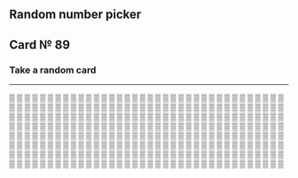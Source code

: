 ## Random number picker 

## Card № 89

### Take a random card
----
[▒](7.md) [▒](66.md) [▒](12.md) [▒](80.md) [▒](73.md) [▒](54.md) [▒](21.md) [▒](69.md) [▒](41.md) [▒](45.md) [▒](22.md) [▒](61.md) [▒](77.md) [▒](21.md) [▒](94.md) [▒](89.md) [▒](26.md) [▒](79.md) [▒](78.md) [▒](91.md) [▒](75.md) [▒](39.md) [▒](93.md) [▒](11.md) [▒](32.md) [▒](45.md) [▒](43.md) [▒](10.md) [▒](38.md) [▒](57.md) [▒](49.md) [▒](76.md) [▒](41.md) [▒](76.md) [▒](29.md) [▒](51.md) [▒](40.md) [▒](95.md) [▒](64.md) [▒](65.md) [▒](38.md) [▒](77.md) [▒](90.md) [▒](5.md) [▒](92.md) [▒](81.md) [▒](43.md) [▒](29.md) [▒](19.md) [▒](12.md) [▒](70.md) [▒](65.md) [▒](75.md) [▒](98.md) [▒](37.md) [▒](68.md) [▒](59.md) [▒](85.md) [▒](61.md) [▒](56.md) [▒](67.md) [▒](51.md) [▒](83.md) [▒](97.md) [▒](96.md) [▒](1.md) [▒](91.md) [▒](87.md) [▒](85.md) [▒](94.md) [▒](8.md) [▒](47.md) [▒](38.md) [▒](37.md) [▒](62.md) [▒](2.md) [▒](49.md) [▒](0.md) [▒](30.md) [▒](59.md) [▒](78.md) [▒](72.md) [▒](6.md) [▒](55.md) [▒](36.md) [▒](46.md) [▒](63.md) [▒](16.md) [▒](7.md) [▒](98.md) [▒](47.md) [▒](82.md) [▒](11.md) [▒](48.md) [▒](34.md) [▒](14.md) [▒](54.md) [▒](40.md) [▒](81.md) [▒](26.md) [▒](40.md) [▒](18.md) [▒](74.md) [▒](89.md) [▒](71.md) [▒](27.md) [▒](5.md) [▒](79.md) [▒](67.md) [▒](9.md) [▒](13.md) [▒](20.md) [▒](68.md) [▒](27.md) [▒](64.md) [▒](31.md) [▒](83.md) [▒](60.md) [▒](10.md) [▒](35.md) [▒](41.md) [▒](4.md) [▒](81.md) [▒](0.md) [▒](55.md) [▒](33.md) [▒](60.md) [▒](88.md) [▒](37.md) [▒](12.md) [▒](7.md) [▒](4.md) [▒](80.md) [▒](95.md) [▒](24.md) [▒](84.md) [▒](99.md) [▒](92.md) [▒](73.md) [▒](11.md) [▒](2.md) [▒](94.md) [▒](34.md) [▒](42.md) [▒](76.md) [▒](29.md) [▒](20.md) [▒](52.md) [▒](50.md) [▒](54.md) [▒](56.md) [▒](48.md) [▒](58.md) [▒](85.md) [▒](90.md) [▒](51.md) [▒](26.md) [▒](59.md) [▒](65.md) [▒](84.md) [▒](77.md) [▒](88.md) [▒](62.md) [▒](46.md) [▒](10.md) [▒](43.md) [▒](44.md) [▒](37.md) [▒](5.md) [▒](90.md) [▒](4.md) [▒](69.md) [▒](97.md) [▒](32.md) [▒](21.md) [▒](42.md) [▒](26.md) [▒](47.md) [▒](70.md) [▒](15.md) [▒](67.md) [▒](46.md) [▒](36.md) [▒](22.md) [▒](6.md) [▒](72.md) [▒](29.md) [▒](44.md) [▒](60.md) [▒](53.md) [▒](63.md) [▒](89.md) [▒](90.md) [▒](24.md) [▒](66.md) [▒](3.md) [▒](35.md) [▒](32.md) [▒](36.md) [▒](84.md) [▒](35.md) [▒](42.md) [▒](66.md) [▒](69.md) [▒](21.md) [▒](83.md) [▒](72.md) [▒](9.md) [▒](50.md) [▒](34.md) [▒](28.md) [▒](59.md) [▒](63.md) [▒](39.md) [▒](20.md) [▒](75.md) [▒](93.md) [▒](10.md) [▒](17.md) [▒](18.md) [▒](57.md) [▒](36.md) [▒](50.md) [▒](25.md) [▒](33.md) [▒](88.md) [▒](86.md) [▒](58.md) [▒](15.md) [▒](33.md) [▒](56.md) [▒](6.md) [▒](42.md) [▒](68.md) [▒](51.md) [▒](91.md) [▒](11.md) [▒](76.md) [▒](16.md) [▒](31.md) [▒](95.md) [▒](8.md) [▒](33.md) [▒](96.md) [▒](17.md) [▒](53.md) [▒](8.md) [▒](19.md) [▒](45.md) [▒](55.md) [▒](69.md) [▒](23.md) [▒](95.md) [▒](64.md) [▒](93.md) [▒](58.md) [▒](31.md) [▒](44.md) [▒](15.md) [▒](55.md) [▒](87.md) [▒](48.md) [▒](94.md) [▒](3.md) [▒](99.md) [▒](25.md) [▒](23.md) [▒](92.md) [▒](87.md) [▒](74.md) [▒](13.md) [▒](30.md) [▒](53.md) [▒](17.md) [▒](82.md) [▒](25.md) [▒](68.md) [▒](24.md) [▒](67.md) [▒](39.md) [▒](64.md) [▒](83.md) [▒](82.md) [▒](12.md) [▒](45.md) [▒](65.md) [▒](66.md) [▒](27.md) 